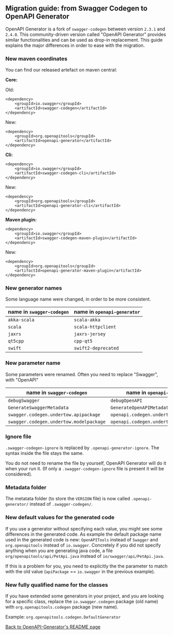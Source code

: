 ## Migration guide: from Swagger Codegen to OpenAPI Generator

OpenAPI Generator is a fork of `swagger-codegen` between version `2.3.1` and `2.4.0`.
This community-driven version called "OpenAPI Generator" provides similar functionalities and can be used as drop-in replacement.
This guide explains the major differences in order to ease with the migration.

### New maven coordinates

You can find our released artefact on maven central:

**Core:**

Old:

```
<dependency>
    <groupId>io.swagger</groupId>
    <artifactId>swagger-codegen</artifactId>
</dependency>
```

New:

```
<dependency>
    <groupId>org.openapitools</groupId>
    <artifactId>openapi-generator</artifactId>
</dependency>
```

**Cli:**

```
<dependency>
    <groupId>io.swagger</groupId>
    <artifactId>swagger-codegen-cli</artifactId>
</dependency>
```

New:

```
<dependency>
    <groupId>org.openapitools</groupId>
    <artifactId>openapi-generator-cli</artifactId>
</dependency>
```

**Maven plugin:**

```
<dependency>
    <groupId>io.swagger</groupId>
    <artifactId>swagger-codegen-maven-plugin</artifactId>
</dependency>
```

New:

```
<dependency>
    <groupId>org.openapitools</groupId>
    <artifactId>openapi-generator-maven-plugin</artifactId>
</dependency>
```


### New generator names

Some language name were changed, in order to be more consistent.

| name in `swagger-codegen` | name in `openapi-generator`  |
|--|--|
| `akka-scala` | `scala-akka` |
| `scala` | `scala-httpclient` |
| `jaxrs` | `jaxrs-jersey` |
| `qt5cpp` | `cpp-qt5` |
| `swift` | `swift2-deprecated` |


### New parameter name

Some parameters were renamed.
Often you need to replace "Swagger", with "OpenAPI"

| name in `swagger-codegen` | name in `openapi-generator`  |
|--|--|
| `debugSwagger` | `debugOpenAPI` |
| `GenerateSwaggerMetadata` | `GenerateOpenAPIMetadata` |
| `swagger.codegen.undertow.apipackage` | `openapi.codegen.undertow.apipackage` |
| `swagger.codegen.undertow.modelpackage` | `openapi.codegen.undertow.modelpackage` |


### Ignore file

`.swagger-codegen-ignore` is replaced by `.openapi-generator-ignore`.
The syntax inside the file stays the same.

You do not need to rename the file by yourself, OpenAPI Generator will do it when your run it.
(If only a `.swagger-codegen-ignore` file is present it will be considered).


### Metadata folder

The metatata folder (to store the `VERSION` file) is now called `.openapi-generator/` instead of `.swagger-codegen/`.



### New default values for the generated code

If you use a generator without specifying each value, you might see some differences in the generated code.
As example the default package name used in the generated code is new: `OpenAPITools` instead of `Swagger` and `org.openapitools` instead of `io.swagger`. Concretely if you did not specify anything when you are generating java code, a file `org/openapitools/api/PetApi.java` instead of `io/swagger/api/PetApi.java`.

If this is a problem for you, you need to explicitly the the parameter to match with the old value (`apiPackage` == `io.swagger` in the previous example).


### New fully qualified name for the classes 

If you have extended some generators in your project, and you are looking for a specific class, replace the  `io.swagger.codegen` package (old name) with `org.openapitools.codegen` package (new name).

Example: `org.openapitools.codegen.DefaultGenerator`


[Back to OpenAPI-Generator's README page](../README.md)
